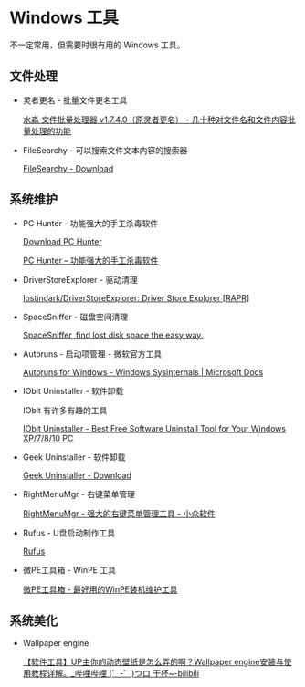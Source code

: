 # Windows 工具

不一定常用，但需要时很有用的 Windows 工具。

## 文件处理

* 灵者更名 - 批量文件更名工具
  
    [水淼·文件批量处理器 v1.7.4.0（原灵者更名） - 几十种对文件名和文件内容批量处理的功能](https://www.shuimiao.net/FileBat/ )

* FileSearchy - 可以搜索文件文本内容的搜索器

    [FileSearchy - Download](https://filesearchy.en.lo4d.com/windows )

## 系统维护

* PC Hunter - 功能强大的手工杀毒软件

    [Download PC Hunter](https://www.bleepingcomputer.com/download/pc-hunter/ )

    [PC Hunter – 功能强大的手工杀毒软件](https://www.betaflare.com/1392.html )

* DriverStoreExplorer - 驱动清理
  
    [lostindark/DriverStoreExplorer: Driver Store Explorer [RAPR]](https://github.com/lostindark/DriverStoreExplorer )

* SpaceSniffer - 磁盘空间清理

    [SpaceSniffer, find lost disk space the easy way.](http://www.uderzo.it/main_products/space_sniffer/ )

* Autoruns - 启动项管理 - 微软官方工具

    [Autoruns for Windows - Windows Sysinternals | Microsoft Docs](https://docs.microsoft.com/en-us/sysinternals/downloads/autoruns )

* IObit Uninstaller - 软件卸载

    IObit 有许多有趣的工具

    [IObit Uninstaller - Best Free Software Uninstall Tool for Your Windows XP/7/8/10 PC](https://www.iobit.com/ko/advanceduninstaller.php )

* Geek Uninstaller - 软件卸载

    [Geek Uninstaller - Download](https://geekuninstaller.com/download )

* RightMenuMgr - 右键菜单管理

    [RightMenuMgr - 强大的右键菜单管理工具 - 小众软件](https://www.appinn.com/rightmenumgr/ )

* Rufus - U盘启动制作工具

    [Rufus](https://rufus.ie/ )

* 微PE工具箱 - WinPE 工具

    [微PE工具箱 - 最好用的WinPE装机维护工具](http://www.wepe.com.cn/ )

## 系统美化

* Wallpaper engine

    [【软件工具】UP主你的动态壁纸是怎么弄的啊？Wallpaper engine安装与使用教程详解。_哔哩哔哩 (゜-゜)つロ 干杯~-bilibili](https://www.bilibili.com/video/av57033304 )
